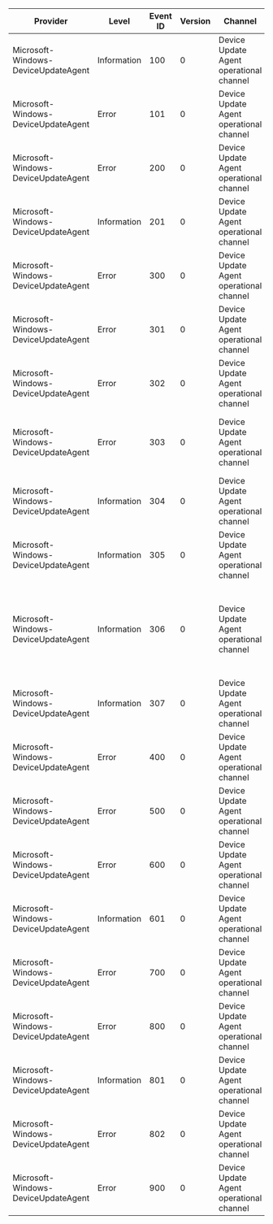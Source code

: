 Provider                             |  Level        |  Event ID  |  Version  |  Channel                                  |  Task  |  Opcode  |  Keyword  |  Message
-------------------------------------|---------------|------------|-----------|-------------------------------------------|--------|----------|-----------|----------------------------------------------------------------------------------------------------------------------------------------------------------------------------------------------------
Microsoft-Windows-DeviceUpdateAgent  |  Information  |  100       |  0        |  Device Update Agent operational channel  |        |          |           |  A new deployment session was created with session ID {Prop_SessionId}
Microsoft-Windows-DeviceUpdateAgent  |  Error        |  101       |  0        |  Device Update Agent operational channel  |        |          |           |  Failed to create a new deployment session with error {HRESULT}
Microsoft-Windows-DeviceUpdateAgent  |  Error        |  200       |  0        |  Device Update Agent operational channel  |        |          |           |  Failed to generate a list of files to download with error {HRESULT}
Microsoft-Windows-DeviceUpdateAgent  |  Information  |  201       |  0        |  Device Update Agent operational channel  |        |          |           |  Requesting {Prop_NumFiles} files with total size {Prop_RequestSize}
Microsoft-Windows-DeviceUpdateAgent  |  Error        |  300       |  0        |  Device Update Agent operational channel  |        |          |           |  Failed to install updates with error {HRESULT}
Microsoft-Windows-DeviceUpdateAgent  |  Error        |  301       |  0        |  Device Update Agent operational channel  |        |          |           |  Update '{Prop_UnicodeString}' encountered install error {Win32Error}
Microsoft-Windows-DeviceUpdateAgent  |  Error        |  302       |  0        |  Device Update Agent operational channel  |        |          |           |  Update '{Prop_UnicodeString}' encountered import error {Win32Error}
Microsoft-Windows-DeviceUpdateAgent  |  Error        |  303       |  0        |  Device Update Agent operational channel  |        |          |           |  Update '{Prop_UnicodeString}' should have already existed on the machine, but was missing.  Error = {Win32Error}
Microsoft-Windows-DeviceUpdateAgent  |  Information  |  304       |  0        |  Device Update Agent operational channel  |        |          |           |  Installation of update set '{Prop_Id}' requires the system to be rebooted
Microsoft-Windows-DeviceUpdateAgent  |  Information  |  305       |  0        |  Device Update Agent operational channel  |        |          |           |  Installation of update '{Prop_Id}' requires the system to be rebooted
Microsoft-Windows-DeviceUpdateAgent  |  Information  |  306       |  0        |  Device Update Agent operational channel  |        |          |           |  Installation of update set '{Prop_SetId}' is complete.  {Prop_SuccessfulUpdates} updates out of {Prop_TotalUpdates} updates were successfully installed in {Prop_ElapsedMilliseconds} milliseconds
Microsoft-Windows-DeviceUpdateAgent  |  Information  |  307       |  0        |  Device Update Agent operational channel  |        |          |           |  Updated product '{Prop_ProductId}' to version '{Prop_ProductVersion}'
Microsoft-Windows-DeviceUpdateAgent  |  Error        |  400       |  0        |  Device Update Agent operational channel  |        |          |           |  Failed to commit updates with error {HRESULT}
Microsoft-Windows-DeviceUpdateAgent  |  Error        |  500       |  0        |  Device Update Agent operational channel  |        |          |           |  Failed to clean up updates with error {HRESULT}
Microsoft-Windows-DeviceUpdateAgent  |  Error        |  600       |  0        |  Device Update Agent operational channel  |        |          |           |  Failed to cancel updates with error {HRESULT}
Microsoft-Windows-DeviceUpdateAgent  |  Information  |  601       |  0        |  Device Update Agent operational channel  |        |          |           |  Updates were cancelled with reason {HRESULT}
Microsoft-Windows-DeviceUpdateAgent  |  Error        |  700       |  0        |  Device Update Agent operational channel  |        |          |           |  Failed to merge updates with error {HRESULT}
Microsoft-Windows-DeviceUpdateAgent  |  Error        |  800       |  0        |  Device Update Agent operational channel  |        |          |           |  Failed to get update result post reboot with error {HRESULT}
Microsoft-Windows-DeviceUpdateAgent  |  Information  |  801       |  0        |  Device Update Agent operational channel  |        |          |           |
Microsoft-Windows-DeviceUpdateAgent  |  Error        |  802       |  0        |  Device Update Agent operational channel  |        |          |           |
Microsoft-Windows-DeviceUpdateAgent  |  Error        |  900       |  0        |  Device Update Agent operational channel  |        |          |           |  Failed to perform post download operation with error {HRESULT}